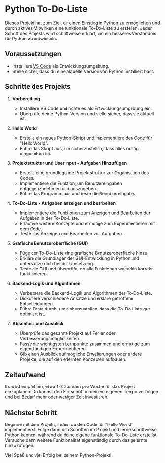 # Python To-Do-Liste

Dieses Projekt hat zum Ziel, dir einen Einstieg in Python zu ermöglichen und durch aktives Mitwirken eine funktionale To-Do-Liste zu erstellen. Jeder Schritt des Projekts wird schrittweise erklärt, um ein besseres Verständnis für Python zu entwickeln.

## Voraussetzungen

- Installiere [VS Code](https://code.visualstudio.com/) als Entwicklungsumgebung.
- Stelle sicher, dass du eine aktuelle Version von Python installiert hast.

## Schritte des Projekts

1. **Vorbereitung**
   - Installiere VS Code und richte es als Entwicklungsumgebung ein.
   - Überprüfe deine Python-Version und stelle sicher, dass sie aktuell ist.

2. **Hello World**
   - Erstelle ein neues Python-Skript und implementiere den Code für "Hello World".
   - Führe das Skript aus, um sicherzustellen, dass alles richtig eingerichtet ist.

3. **Projektstruktur und User Input - Aufgaben Hinzufügen**
   - Erstelle eine grundlegende Projektstruktur zur Organisation des Codes.
   - Implementiere die Funktion, um Benutzereingaben entgegenzunehmen und auszugeben.
   - Führe das Programm aus und teste die Benutzereingabe.

4. **To-Do-Liste - Aufgaben anzeigen und bearbeiten**
   - Implementiere die Funktionen zum Anzeigen und Bearbeiten der Aufgaben in der To-Do-Liste.
   - Erläutere weitere Konzepte und ermutige zum Experimentieren mit dem Code.
   - Teste das Anzeigen und Bearbeiten von Aufgaben.

5. **Grafische Benutzeroberfläche (GUI)**
   - Füge der To-Do-Liste eine grafische Benutzeroberfläche hinzu.
   - Erkläre die Grundlagen der GUI-Entwicklung in Python und unterstütze dich bei der Umsetzung.
   - Teste die GUI und überprüfe, ob alle Funktionen weiterhin korrekt funktionieren.

6. **Backend-Logik und Algorithmen**
   - Verbessere die Backend-Logik und Algorithmen der To-Do-Liste.
   - Diskutiere verschiedene Ansätze und erkläre getroffene Entscheidungen.
   - Führe Tests durch, um sicherzustellen, dass die To-Do-Liste gut optimiert ist.

7. **Abschluss und Ausblick**
   - Überprüfe das gesamte Projekt auf Fehler oder Verbesserungsmöglichkeiten.
   - Fasse die wichtigsten Lernpunkte zusammen und ermutige zum eigenständigen Experimentieren.
   - Gib einen Ausblick auf mögliche Erweiterungen oder andere Projekte, die auf den erlernten Konzepten aufbauen.

## Zeitaufwand

Es wird empfohlen, etwa 1-2 Stunden pro Woche für das Projekt einzuplanen. Du kannst den Fortschritt in deinem eigenen Tempo verfolgen und bei Bedarf mehr oder weniger Zeit investieren.

## Nächster Schritt

Beginne mit dem Projekt, indem du den Code für "Hello World" implementierst. Folge dann den Schritten im Projekt und lerne schrittweise Python kennen, während du deine eigene funktionale To-Do-Liste erstellst. Versuche dann weitere Funktionalität eigenständig durch das gelernte hinzuzufügen.

Viel Spaß und viel Erfolg bei deinem Python-Projekt!
